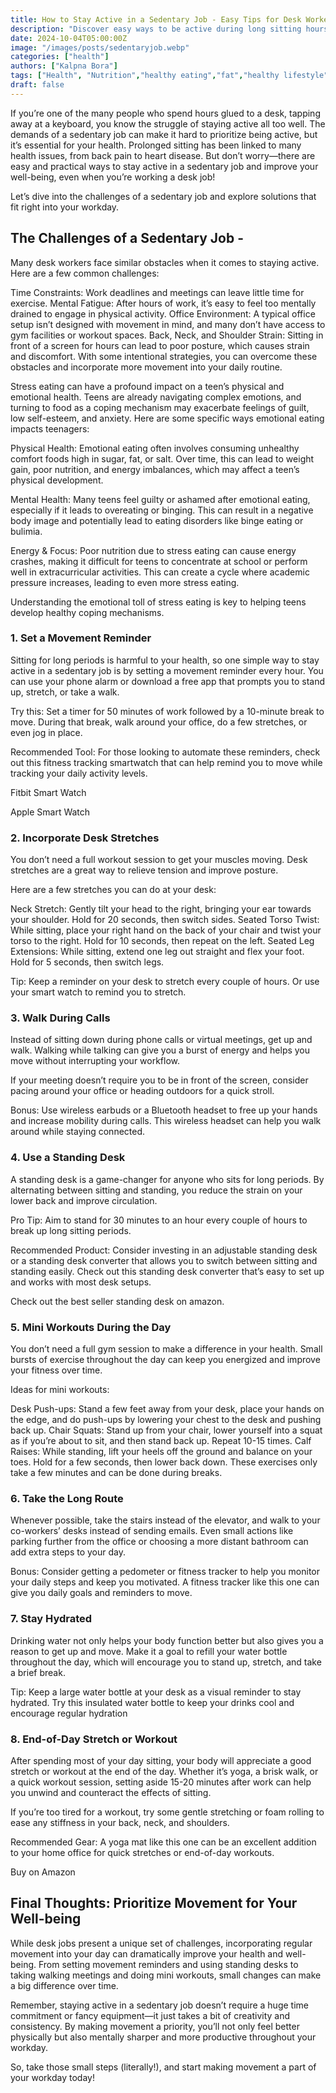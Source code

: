 ```yaml
---
title: How to Stay Active in a Sedentary Job - Easy Tips for Desk Workers
description: "Discover easy ways to be active during long sitting hours in a sedentary job."
date: 2024-10-04T05:00:00Z
image: "/images/posts/sedentaryjob.webp"
categories: ["health"]
authors: ["Kalpna Bora"]
tags: ["Health", "Nutrition","healthy eating","fat","healthy lifestyle","healthy sleep","stress eating","Child Nutrition","child health","mindfulness","holistic life","socialmedia stress","sedentary job","digital detox"]
draft: false
---
```

If you’re one of the many people who spend hours glued to a desk, tapping away at a keyboard, 
you know the struggle of staying active all too well. The demands of a sedentary job can make it hard to 
prioritize being active, but it’s essential for your health. Prolonged sitting has been linked  to many health issues, 
from back pain to heart disease. But don’t worry—there are easy and practical ways to stay active in a sedentary job
and improve your well-being, even when you’re working a desk job!

Let’s dive into the challenges of a sedentary job and explore solutions that fit right into your workday.

## The Challenges of a Sedentary Job -

Many desk workers face similar obstacles when it comes to staying active. Here are a few common challenges:

Time Constraints: 
Work deadlines and meetings can leave little time for exercise.
Mental Fatigue: After hours of work, it’s easy to feel too mentally drained to engage in physical activity.
Office Environment: A typical office setup isn’t designed with movement in mind, and many don’t have access to gym facilities or workout spaces.
Back, Neck, and Shoulder Strain: Sitting in front of a screen for hours can lead to poor posture, which causes strain and discomfort.
With some intentional strategies, you can overcome these obstacles and incorporate more movement into your daily routine.

Stress eating can have a profound impact on a teen’s physical and emotional health. Teens are already navigating complex emotions, 
and turning to food as a coping mechanism may exacerbate feelings of guilt, low self-esteem, and anxiety. Here are some specific ways emotional eating impacts teenagers:

Physical Health: 
Emotional eating often involves consuming unhealthy comfort foods high in sugar, fat, or salt. Over time,
this can lead to weight gain, poor nutrition, and energy imbalances, which may affect a teen’s physical development.

Mental Health:
Many teens feel guilty or ashamed after emotional eating, especially if it leads to overeating or binging. 
This can result in a negative body image and potentially lead to eating disorders like binge eating or bulimia.

Energy & Focus: 
Poor nutrition due to stress eating can cause energy crashes, making it difficult for teens to concentrate 
at school or perform well in extracurricular activities. This can create a cycle where academic pressure increases,
leading to even more stress eating.

Understanding the emotional toll of stress eating is key to helping teens develop healthy coping mechanisms.

### 1. Set a Movement Reminder
Sitting for long periods is harmful to your health, so one simple way to stay active in a sedentary job is by 
setting a movement reminder every hour. You can use your phone alarm or download a free app that prompts you to stand up,
stretch, or take a walk.

Try this: Set a timer for 50 minutes of work followed by a 10-minute break to move. During that break, walk around your 
office, do a few stretches, or even jog in place.

Recommended Tool: For those looking to automate these reminders, check out this fitness tracking smartwatch that
can help remind you to move while tracking your daily activity levels.

Fitbit Smart Watch

Apple Smart Watch

### 2. Incorporate Desk Stretches

You don’t need a full workout session to get your muscles moving. Desk stretches are a great way to 
relieve tension and improve posture.

Here are a few stretches you can do at your desk:

Neck Stretch: Gently tilt your head to the right, bringing your ear towards your shoulder. Hold for 20 seconds, then switch sides.
Seated Torso Twist: While sitting, place your right hand on the back of your chair and twist your torso to the right. Hold for 10 seconds, then repeat on the left.
Seated Leg Extensions: While sitting, extend one leg out straight and flex your foot. Hold for 5 seconds, then switch legs.

Tip: Keep a reminder on your desk to stretch every couple of hours. Or use your smart watch to remind you to stretch.

### 3. Walk During Calls

Instead of sitting down during phone calls or virtual meetings, get up and walk. Walking while talking can give you a 
burst of energy and helps you move without interrupting your workflow.

If your meeting doesn’t require you to be in front of the screen, consider pacing around your office or heading outdoors 
for a quick stroll.

Bonus: Use wireless earbuds or a Bluetooth headset to free up your hands and increase mobility during calls. 
This wireless headset can help you walk around while staying connected.


### 4. Use a Standing Desk

A standing desk is a game-changer for anyone who sits for long periods. By alternating between sitting and standing,
you reduce the strain on your lower back and improve circulation.

Pro Tip: Aim to stand for 30 minutes to an hour every couple of hours to break up long sitting periods.

Recommended Product: Consider investing in an adjustable standing desk or a standing desk converter that allows you to switch between sitting and standing easily. Check out this standing desk converter that’s easy to set up and works with most desk setups.

Check out the best seller standing desk on amazon.


### 5. Mini Workouts During the Day

You don’t need a full gym session to make a difference in your health. Small bursts of exercise throughout the day can 
keep you energized and improve your fitness over time.

Ideas for mini workouts:

Desk Push-ups: Stand a few feet away from your desk, place your hands on the edge, and do push-ups by lowering your chest to the desk and pushing back up.
Chair Squats: Stand up from your chair, lower yourself into a squat as if you’re about to sit, and then stand back up. Repeat 10-15 times.
Calf Raises: While standing, lift your heels off the ground and balance on your toes. Hold for a few seconds, then lower back down.
These exercises only take a few minutes and can be done during breaks.



### 6. Take the Long Route

Whenever possible, take the stairs instead of the elevator, and walk to your co-workers’ desks instead of sending emails. 
Even small actions like parking further from the office or choosing a more distant bathroom can add extra steps to your day.

Bonus: Consider getting a pedometer or fitness tracker to help you monitor your daily steps and keep you motivated. 
A fitness tracker like this one can give you daily goals and reminders to move.

### 7. Stay Hydrated

Drinking water not only helps your body function better but also gives you a reason to get up and move. 
Make it a goal to refill your water bottle throughout the day, which will encourage you to stand up, stretch, and take a brief break.

Tip: Keep a large water bottle at your desk as a visual reminder to stay hydrated. 
Try this insulated water bottle to keep your drinks cool and encourage regular hydration

### 8. End-of-Day Stretch or Workout

After spending most of your day sitting, your body will appreciate a good stretch or workout at the end of the day. 
Whether it’s yoga, a brisk walk, or a quick workout session, setting aside 15-20 minutes after work can help you unwind 
and counteract the effects of sitting.

If you’re too tired for a workout, try some gentle stretching or foam rolling to ease any stiffness in your back,
neck, and shoulders.

Recommended Gear: A yoga mat like this one can be an excellent addition to your home office for quick stretches 
or end-of-day workouts.

Buy on Amazon

## Final Thoughts: Prioritize Movement for Your Well-being

While desk jobs present a unique set of challenges, incorporating regular movement into your day can dramatically improve
your health and well-being. From setting movement reminders and using standing desks to taking walking meetings and doing mini workouts, 
small changes can make a big difference over time.

Remember, staying active in a sedentary job doesn’t require a huge time commitment or fancy equipment—it just takes a bit of
creativity and consistency. By making movement a priority, you’ll not only feel better physically but also mentally sharper 
and more productive throughout your workday.

So, take those small steps (literally!), and start making movement a part of your workday today!

